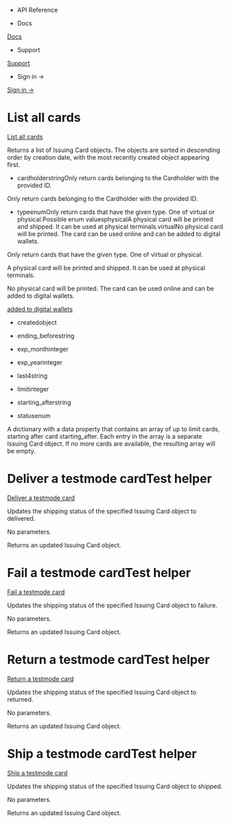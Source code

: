 - API Reference

- Docs

[Docs](/)

- Support

[Support](https://support.stripe.com)

- Sign in →

[Sign in →](https://dashboard.stripe.com/login)

# List all cards

[List all cards](/api/issuing/cards/list)

Returns a list of Issuing Card objects. The objects are sorted in descending order by creation date, with the most recently created object appearing first.

- cardholderstringOnly return cards belonging to the Cardholder with the provided ID.

Only return cards belonging to the Cardholder with the provided ID.

- typeenumOnly return cards that have the given type. One of virtual or physical.Possible enum valuesphysicalA physical card will be printed and shipped. It can be used at physical terminals.virtualNo physical card will be printed. The card can be used online and can be added to digital wallets.

Only return cards that have the given type. One of virtual or physical.

A physical card will be printed and shipped. It can be used at physical terminals.

No physical card will be printed. The card can be used online and can be added to digital wallets.

[added to digital wallets](https://stripe.com/docs/issuing/cards/digital-wallets)

- createdobject

- ending_beforestring

- exp_monthinteger

- exp_yearinteger

- last4string

- limitinteger

- starting_afterstring

- statusenum

A dictionary with a data property that contains an array of up to limit cards, starting after card starting_after. Each entry in the array is a separate Issuing Card object. If no more cards are available, the resulting array will be empty.

# Deliver a testmode cardTest helper

[Deliver a testmode card](/api/issuing/cards/test_mode_deliver)

Updates the shipping status of the specified Issuing Card object to delivered.

No parameters.

Returns an updated Issuing Card object.

# Fail a testmode cardTest helper

[Fail a testmode card](/api/issuing/cards/test_mode_fail)

Updates the shipping status of the specified Issuing Card object to failure.

No parameters.

Returns an updated Issuing Card object.

# Return a testmode cardTest helper

[Return a testmode card](/api/issuing/cards/test_mode_return)

Updates the shipping status of the specified Issuing Card object to returned.

No parameters.

Returns an updated Issuing Card object.

# Ship a testmode cardTest helper

[Ship a testmode card](/api/issuing/cards/test_mode_ship)

Updates the shipping status of the specified Issuing Card object to shipped.

No parameters.

Returns an updated Issuing Card object.
